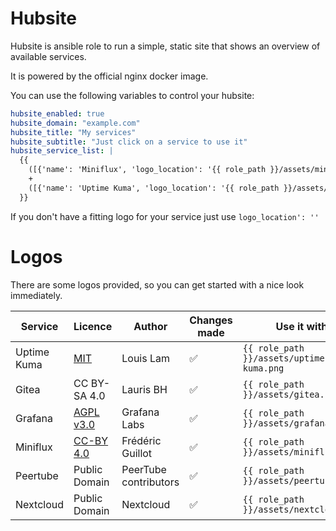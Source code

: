 # Hubsite

Hubsite is ansible role to run a simple, static site that shows an overview of available services.

It is powered by the official nginx docker image.

You can use the following variables to control your hubsite:

```yaml
hubsite_enabled: true
hubsite_domain: "example.com"
hubsite_title: "My services"
hubsite_subtitle: "Just click on a service to use it"
hubsite_service_list: |
  {{
    ([{'name': 'Miniflux', 'logo_location': '{{ role_path }}/assets/miniflux.png', 'description': 'An opinionated feed reader '}] if miniflux_enabled else [])
    +
    ([{'name': 'Uptime Kuma', 'logo_location': '{{ role_path }}/assets/uptime-kuma.png', 'description': 'Check if the status of services'}] if uptime_kuma_enabled else [])
  }}
```

If you don't have a fitting logo for your service just use `logo_location': ''`


# Logos

There are some logos provided, so you can get started with a nice look immediately.

| Service     | Licence                                                            | Author                | Changes made   | Use it with                              |
|-------------|--------------------------------------------------------------------|-----------------------|----------------|------------------------------------------|
| Uptime Kuma | [MIT](https://github.com/louislam/uptime-kuma/blob/master/LICENSE) | Louis Lam             | ✅              | `{{ role_path }}/assets/uptime-kuma.png` |
| Gitea       | CC BY-SA 4.0                                                       | Lauris BH             | ✅              | `{{ role_path }}/assets/gitea.png`       |
| Grafana     | [AGPL v3.0](https://github.com/grafana/grafana/blob/main/LICENSE)  | Grafana Labs          | ✅              | `{{ role_path }}/assets/grafana.png`     |
| Miniflux    | [CC-BY 4.0](https://creativecommons.org/licenses/by/4.0/)          | Frédéric Guillot      | ✅              | `{{ role_path }}/assets/miniflux.png`    |
| Peertube    | Public Domain                                                      | PeerTube contributors | ✅              | `{{ role_path }}/assets/peertube.png`    |
| Nextcloud   | Public Domain                                                      | Nextcloud             | ✅              | `{{ role_path }}/assets/nextcloud.png`   |
